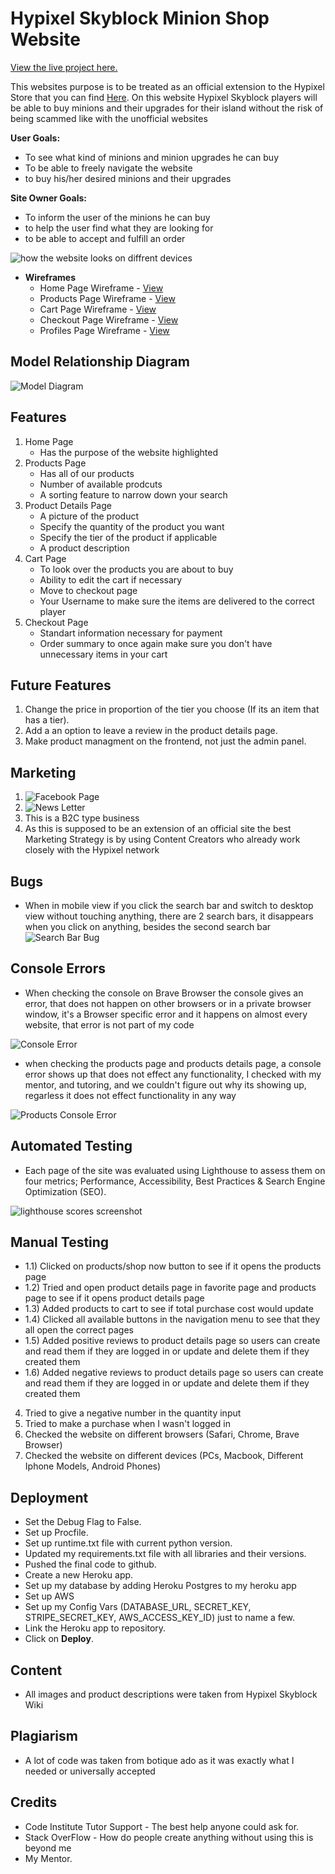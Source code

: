 # Hypixel Skyblock Minion Shop Website

[View the live project here.]()

This websites purpose is to be treated as an official extension to the Hypixel Store that you can find [Here](https://store.hypixel.net/). On this website Hypixel Skyblock players will be able to buy minions and their upgrades for their island without the risk of being scammed like with the unofficial websites

**User Goals:**

- To see what kind of minions and minion upgrades he can buy
- To be able to freely navigate the website
- to buy his/her desired minions and their upgrades

**Site Owner Goals:**

- To inform the user of the minions he can buy
- to help the user find what they are looking for
- to be able to accept and fulfill an order

![how the website looks on diffrent devices](/media/am-i-responsive.png)

- **Wireframes**
    - Home Page Wireframe - [View](/media/home_page.png)
    - Products Page Wireframe - [View](/media/products_page.png)
    - Cart Page Wireframe - [View](/media/cart_page.png)
    - Checkout Page Wireframe - [View](/media/checkout_page.png)
    - Profiles Page Wireframe - [View](/media/profiles_page.png)


## Model Relationship Diagram

![Model Diagram](/media/relational_database_diagram.png)


## Features

1. Home Page
    - Has the purpose of the website highlighted
2. Products Page
    - Has all of our products
    - Number of available prodcuts
    - A sorting feature to narrow down your search
3. Product Details Page
    - A picture of the product
    - Specify the quantity of the product you want
    - Specify the tier of the product if applicable
    - A product description
4. Cart Page
    - To look over the products you are about to buy
    - Ability to edit the cart if necessary
    - Move to checkout page
    - Your Username to make sure the items are delivered to the correct player
5. Checkout Page
    - Standart information necessary for payment
    - Order summary to once again make sure you don't have unnecessary items in your cart

## Future Features

1. Change the price in proportion of the tier you choose (If its an item that has a tier).
2. Add a an option to leave a review in the product details page.
3. Make product managment on the frontend, not just the admin panel.


## Marketing

1. ![Facebook Page](/media/Facebook_Page.png)
2. ![News Letter](/media/news_letter.png)
3. This is a B2C type business
4. As this is supposed to be an extension of an official site the best Marketing Strategy is by using Content Creators who already work closely with the Hypixel network


## Bugs
- When in mobile view if you click the search bar and switch to desktop view without touching anything, there are 2 search bars, it disappears when you click on anything, besides the second search bar
![Search Bar Bug](/media/search_bar_bug.png)


## Console Errors

- When checking the console on Brave Browser the console gives an error, that does not happen on other browsers or in a private browser window, it's a Browser specific error and it happens on almost every website, that error is not part of my code

![Console Error](/media/console_error.png)

- when checking the products page and products details page, a console error shows up that does not effect any functionality, I checked with my mentor, and tutoring, and we couldn't figure out why its showing up, regarless it does not effect functionality in any way

![Products Console Error](/media/products-console-error.png)

## Automated Testing

- Each page of the site was evaluated using Lighthouse to assess them on four metrics; Performance, Accessibility, Best Practices & Search Engine Optimization (SEO).

![lighthouse scores screenshot](/media/lighthouse%20score.png)

## Manual Testing
- 1.1) Clicked on products/shop now button to see if it opens the products page
- 1.2) Tried and open product details page in favorite page and products page to see if it opens product details page
- 1.3) Added products to cart to see if total purchase cost would update
- 1.4) Clicked all available buttons in the navigation menu to see that they all open the correct pages
- 1.5) Added positive reviews to product details page so users can create and read them if they are logged in or update and delete them if they created them
- 1.6) Added negative reviews to product details page so users can create and read them if they are logged in or update and delete them if they created them



4. Tried to give a negative number in the quantity input
5. Tried to make a purchase when I wasn't logged in
6. Checked the website on different browsers (Safari, Chrome, Brave Browser)
7. Checked the website on different devices (PCs, Macbook, Different Iphone Models, Android Phones)


## Deployment

- Set the Debug Flag to False.
- Set up Procfile.
- Set up runtime.txt file with current python version.
- Updated my requirements.txt file with all libraries and their versions.
- Pushed the final code to github.
- Create a new Heroku app.
- Set up my database by adding Heroku Postgres to my heroku app
- Set up AWS
- Set up my Config Vars (DATABASE_URL, SECRET_KEY, STRIPE_SECRET_KEY, AWS_ACCESS_KEY_ID) just to name a few.
- Link the Heroku app to repository.
- Click on **Deploy**.

## Content

- All images and product descriptions were taken from Hypixel Skyblock Wiki

## Plagiarism

- A lot of code was taken from botique ado as it was exactly what I needed or universally accepted


## Credits
- Code Institute Tutor Support - The best help anyone could ask for.
- Stack OverFlow - How do people create anything without using this is beyond me
- My Mentor.